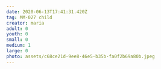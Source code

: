 ```yaml
---
date: 2020-06-13T17:41:31.420Z
tag: MM-027 child
creator: maria
adult: 0
youth: 0
small: 0
medium: 1
large: 0
photo: assets/c68ce21d-9ee8-46e5-b35b-fa0f2b69a80b.jpeg
---
```

